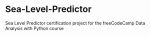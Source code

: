 # Sea-Level-Predictor
 Sea Level Predictor certification project for the freeCodeCamp Data Analysis with Python course
